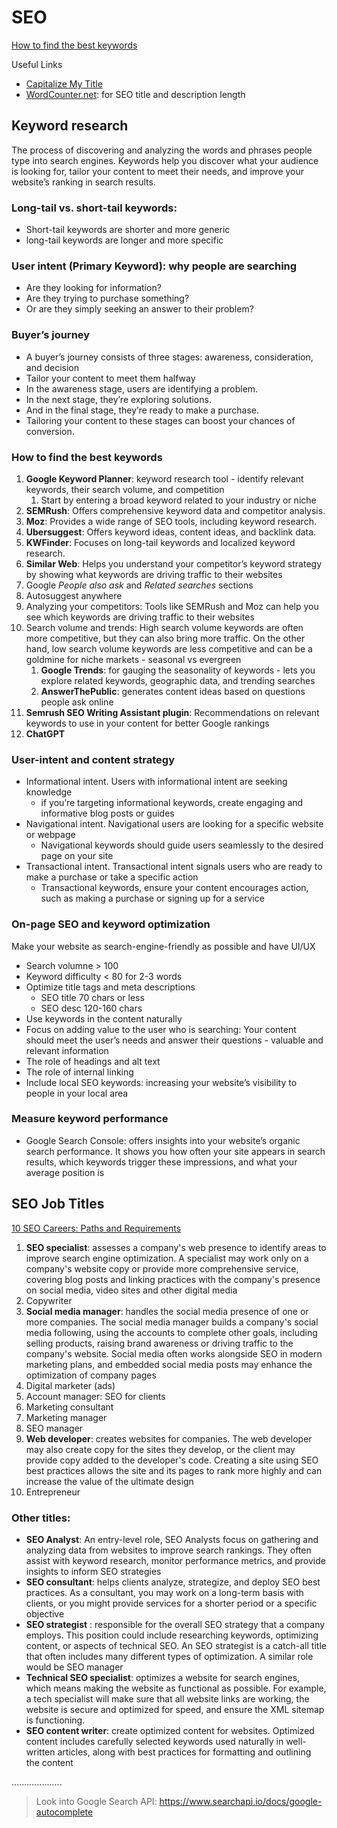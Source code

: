 # SEO

[How to find the best keywords](https://www.web.com/blog/how-to-find-the-best-keywords/)

Useful Links

- [Capitalize My Title](https://capitalizemytitle.com/)
- [WordCounter.net](https://wordcounter.net/): for SEO title and description length

## Keyword research

The process of discovering and analyzing the words and phrases people type into search engines. Keywords help you discover what your audience is looking for, tailor your content to meet their needs, and improve your website’s ranking in search results.

### Long-tail vs. short-tail keywords:

- Short-tail keywords are shorter and more generic
- long-tail keywords are longer and more specific

### User intent (Primary Keyword): why people are searching

- Are they looking for information?
- Are they trying to purchase something?
- Or are they simply seeking an answer to their problem?

### Buyer’s journey

- A buyer’s journey consists of three stages: awareness, consideration, and decision
- Tailor your content to meet them halfway
- In the awareness stage, users are identifying a problem.
- In the next stage, they’re exploring solutions.
- And in the final stage, they’re ready to make a purchase.
- Tailoring your content to these stages can boost your chances of conversion.

### How to find the best keywords

1. **Google Keyword Planner**: keyword research tool - identify relevant keywords, their search volume, and competition
   1. Start by entering a broad keyword related to your industry or niche
2. **SEMRush**: Offers comprehensive keyword data and competitor analysis.
3. **Moz**: Provides a wide range of SEO tools, including keyword research.
4. **Ubersuggest**: Offers keyword ideas, content ideas, and backlink data.
5. **KWFinder**: Focuses on long-tail keywords and localized keyword research.
6. **Similar Web**: Helps you understand your competitor’s keyword strategy by showing what keywords are driving traffic to their websites
7. Google _People also ask_ and _Related searches_ sections
8. Autosuggest anywhere
9. Analyzing your competitors: Tools like SEMRush and Moz can help you see which keywords are driving traffic to their websites
10. Search volume and trends: High search volume keywords are often more competitive, but they can also bring more traffic. On the other hand, low search volume keywords are less competitive and can be a goldmine for niche markets - seasonal vs evergreen
    1. **Google Trends**: for gauging the seasonality of keywords - lets you explore related keywords, geographic data, and trending searches
    2. **AnswerThePublic**: generates content ideas based on questions people ask online
11. **Semrush SEO Writing Assistant plugin**: Recommendations on relevant keywords to use in your content for better Google rankings
12. **ChatGPT**

### User-intent and content strategy

- Informational intent. Users with informational intent are seeking knowledge
  - if you’re targeting informational keywords, create engaging and informative blog posts or guides
- Navigational intent. Navigational users are looking for a specific website or webpage
  - Navigational keywords should guide users seamlessly to the desired page on your site
- Transactional intent. Transactional intent signals users who are ready to make a purchase or take a specific action
  - Transactional keywords, ensure your content encourages action, such as making a purchase or signing up for a service

### On-page SEO and keyword optimization

Make your website as search-engine-friendly as possible and have UI/UX

- Search volumne > 100
- Keyword difficulty < 80 for 2-3 words
- Optimize title tags and meta descriptions
  - SEO title 70 chars or less
  - SEO desc 120-160 chars
- Use keywords in the content naturally
- Focus on adding value to the user who is searching: Your content should meet the user’s needs and answer their questions - valuable and relevant information
- The role of headings and alt text
- The role of internal linking
- Include local SEO keywords: increasing your website’s visibility to people in your local area

### Measure keyword performance

- Google Search Console: offers insights into your website’s organic search performance. It shows you how often your site appears in search results, which keywords trigger these impressions, and what your average position is

## SEO Job Titles

[10 SEO Careers: Paths and Requirements](https://www.indeed.com/career-advice/finding-a-job/seo-careers)

1. **SEO specialist**: assesses a company's web presence to identify areas to improve search engine optimization. A specialist may work only on a company's website copy or provide more comprehensive service, covering blog posts and linking practices with the company's presence on social media, video sites and other digital media
2. Copywriter
3. **Social media manager**: handles the social media presence of one or more companies. The social media manager builds a company's social media following, using the accounts to complete other goals, including selling products, raising brand awareness or driving traffic to the company's website. Social media often works alongside SEO in modern marketing plans, and embedded social media posts may enhance the optimization of company pages
4. Digital marketer (ads)
5. Account manager: SEO for clients
6. Marketing consultant
7. Marketing manager
8. SEO manager
9. **Web developer**: creates websites for companies. The web developer may also create copy for the sites they develop, or the client may provide copy added to the developer's code. Creating a site using SEO best practices allows the site and its pages to rank more highly and can increase the value of the ultimate design
10. Entrepreneur

### Other titles:

- **SEO Analyst**: An entry-level role, SEO Analysts focus on gathering and analyzing data from websites to improve search rankings. They often assist with keyword research, monitor performance metrics, and provide insights to inform SEO strategies
- **SEO consultant**: helps clients analyze, strategize, and deploy SEO best practices. As a consultant, you may work on a long-term basis with clients, or you might provide services for a shorter period or a specific objective
- **SEO strategist** : responsible for the overall SEO strategy that a company employs. This position could include researching keywords, optimizing content, or aspects of technical SEO. An SEO strategist is a catch-all title that often includes many different types of optimization. A similar role would be SEO manager
- **Technical SEO specialist**: optimizes a website for search engines, which means making the website as functional as possible. For example, a tech specialist will make sure that all website links are working, the website is secure and optimized for speed, and ensure the XML sitemap is functioning.
- **SEO content writer**: create optimized content for websites. Optimized content includes carefully selected keywords used naturally in well-written articles, along with best practices for formatting and outlining the content

....................

> Look into Google Search API: https://www.searchapi.io/docs/google-autocomplete
